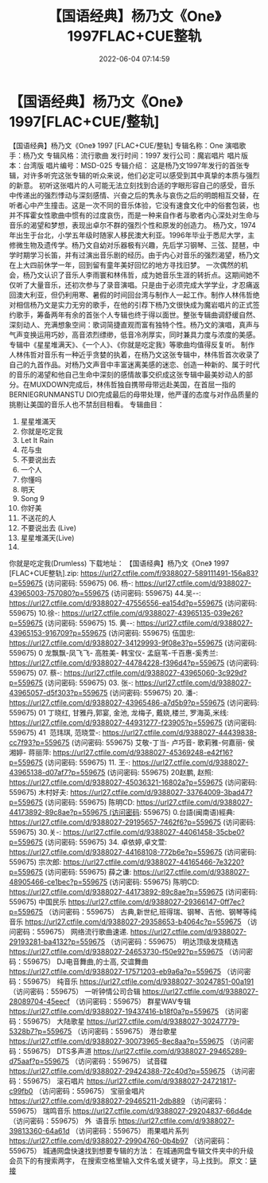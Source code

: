﻿---
title: 【国语经典】杨乃文《One》1997FLAC+CUE整轨
date: 2022-06-04 07:14:59
categories: APE、FLAC、MP3
tags: 华语中文
---
# 【国语经典】杨乃文《One》1997[FLAC+CUE/整轨]

【国语经典】杨乃文《One》 1997
[FLAC+CUE/整轨]
专辑名称：One
演唱歌手：杨乃文
专辑风格：流行歌曲
发行时间：1997
发行公司：魔岩唱片
唱片版本：台湾版
唱片编号：MSD-025
专辑介绍：
这是杨乃文1997年发行的首张专辑，对许多听完这张专辑的听众来说，他们必定可以感受到其中真挚的本质与强烈的新意。
初听这张唱片的人可能无法立刻找到合适的字眼形容自己的感受，音乐中传递出的强烈悸动与深刻感情、兴奋之后的隽永与哀伤之后的明朗相互交替，在听者心中产生撞击。这是一次不同的音乐体验，它没有速食文化中的俗套包装，也并不挥霍女性歌曲中惯有的过度哀伤，而是一种来自作者与歌者内心深处对生命与音乐的渴望和梦想，表现出卓尔不群的强烈个性和原发的创造力。
杨乃文，1974年出生于台北，小学五年级时随家人移民澳大利亚。1996年毕业于悉尼大学，主修微生物及遗传学。杨乃文自幼对乐器极有兴趣，先后学习钢琴、三弦、琵琶，中学时期学习长笛，并有过演出音乐剧的经历。由于内心对音乐的强烈渴望，杨乃文在上大四前休学一年，回到留有童年美好回忆的地方寻找旧梦。
一次偶然的机会，杨乃文认识了音乐人李雨寰和林伟哲，成为她音乐生涯的转折点。这期间她不仅听了大量音乐，还初次参与了录音演唱。只是由于必须完成大学学业，才忍痛返回澳大利亚，但仍利用寒、暑假的时间回台湾与制作人一起工作。制作人林伟哲绝对相信杨乃文是实力无穷的歌手，在他的引荐下杨乃文很快成为魔岩唱片的正式签约歌手，筹备两年有余的首张个人专辑也终于得以面世。整张专辑曲调舒缓自然、深刻动人、充满想象空间：歌词简捷直观而富有独特个性。杨乃文的演唱，真声与气声变换运用巧妙，高音浓烈缥缈，低音冷冽厚实，同时兼具力度与浓度的美感。专辑中《星星堆满天》、《一个人》、《你就是吃定我》等歌曲均值得反复听。
制作人林伟哲对音乐有一种近乎贪婪的执着，在杨乃文这张专辑中，林伟哲首次收录了自己的九首作品。对杨乃文声音中丰富迷离美感的迷恋、创造一种新的、属于时代的音乐的渴望和他自己生命中深刻的感情故事交织成这张专辑中最美妙动人的部分。在MUXDOWN完成后，林伟哲独自携带母带远赴美国，在首屈一指的BERNIEGRUNMANSTU
DIO完成最后的母带处理，他严谨的态度与对作品质量的挑剔让美国的音乐人也不禁刮目相看。
专辑曲目：
01. 星星堆滿天
02. 你就是吃定我
03. Let It Rain
04. 花与虫
05. 不要说出去
06. 一个人
07. 你懂吗
08. 明天
09. Song 9
10. 你好美
11. 不送花的人
12. 不要说出去 (Live)
13. 星星堆滿天(Live)
14.
你就是吃定我(Drumless)
下载地址：
【国语经典】杨乃文《One》 1997 [FLAC+CUE整轨].zip:
https://url27.ctfile.com/f/9388027-589111491-156a83?p=559675
(访问密码: 559675)
06. 杨-: https://url27.ctfile.com/d/9388027-43965003-757080?p=559675
(访问密码: 559675)
44.吴--: https://url27.ctfile.com/d/9388027-47556556-ea154d?p=559675
(访问密码: 559675)
10.徐-: https://url27.ctfile.com/d/9388027-43965135-039e26?p=559675
(访问密码: 559675)
15. 黄--: https://url27.ctfile.com/d/9388027-43965153-916709?p=559675
(访问密码: 559675)
伍国忠: https://url27.ctfile.com/d/9388027-34129993-9f08e3?p=559675
(访问密码: 559675)
0 龙飘飘-凤飞飞- 高胜美- 韩宝仪-
孟庭苇-千百惠-奚秀兰: https://url27.ctfile.com/d/9388027-44784228-f396d4?p=559675
(访问密码: 559675)
07. 蔡-: https://url27.ctfile.com/d/9388027-43965060-3c929d?p=559675
(访问密码: 559675)
03. 张-: https://url27.ctfile.com/d/9388027-43965057-d5f303?p=559675
(访问密码: 559675)
20. 潘-: https://url27.ctfile.com/d/9388027-43965486-a7d5b9?p=559675
(访问密码: 559675)
01 丁晓红, 甘雅丹,郭宴, 金池, 龙梅子, 戴娆,楼兰, 罗海英,米线: https://url27.ctfile.com/d/9388027-44931277-f23905?p=559675
(访问密码: 559675)
41  范玮琪, 范晓萱-: https://url27.ctfile.com/d/9388027-44439838-cc7f93?p=559675
(访问密码: 559675)
艾敬-丁当- 卢巧音- 歌莉雅-何嘉丽- 侯湘婷- 蒋丽萍: https://url27.ctfile.com/d/9388027-45369248-e42f16?p=559675
(访问密码: 559675)
11. 王-: https://url27.ctfile.com/d/9388027-43965138-d07af7?p=559675
(访问密码: 559675)
20赵鹏, 赵照: https://url27.ctfile.com/d/9388027-45036321-16802a?p=559675
(访问密码: 559675)
木村好夫: https://url27.ctfile.com/d/9388027-33764009-3bad47?p=559675
(访问密码: 559675)
陈明CD: https://url27.ctfile.com/d/9388027-44173892-89c8ae?p=559675 (访问密码:
559675)
0.台語(闽南语)經典: https://url27.ctfile.com/d/9388027-29195657-7462f6?p=559675
(访问密码: 559675)
30.关-: https://url27.ctfile.com/d/9388027-44061458-35cbe0?p=559675
(访问密码: 559675)
34. 卓依婷,卓文萱: https://url27.ctfile.com/d/9388027-44168108-772b6e?p=559675
(访问密码: 559675)
宗次郎: https://url27.ctfile.com/d/9388027-44165466-7e3220?p=559675
(访问密码: 559675)
薛之谦: https://url27.ctfile.com/d/9388027-48905466-ce1bec?p=559675
(访问密码: 559675)
陈明CD: https://url27.ctfile.com/d/9388027-44173892-89c8ae?p=559675
(访问密码: 559675)
中国民乐
https://url27.ctfile.com/d/9388027-29366147-0ff7ec?p=559675
（访问密码：559675）
古典,新世纪,班得瑞、钢琴、吉他、钢琴等纯音乐
https://url27.ctfile.com/d/9388027-29358653-b4064c?p=559675
（访问密码：559675）
网络流行歌曲速递.
https://url27.ctfile.com/d/9388027-29193281-ba4132?p=559675
（访问密码：559675）
明达顶级发烧精选
https://url27.ctfile.com/d/9388027-24653730-f50e92?p=559675
（访问密码：559675）
DJ电音舞曲,的士高, 交谊舞曲
https://url27.ctfile.com/d/9388027-17571203-eb9a6a?p=559675
（访问密码：559675）
纯音乐
https://url27.ctfile.com/d/9388027-30247851-00a191
（访问密码：559675）
一听钟情公司合辑
https://url27.ctfile.com/d/9388027-28089704-45eecf
（访问密码：559675）
群星WAV专辑
https://url27.ctfile.com/d/9388027-19437416-b18f0a?p=559675
（访问密码：559675）
大陆歌星
https://url27.ctfile.com/d/9388027-30247779-5328b7?p=559675
（访问密码：559675）
港台歌星
https://url27.ctfile.com/d/9388027-30073965-8ec8aa?p=559675
（访问密码：559675）
DTS多声道
https://url27.ctfile.com/d/9388027-29465289-d75aaf?p=559675
（访问密码：559675）
试音碟
https://url27.ctfile.com/d/9388027-29424388-72c40d?p=559675
（访问密码：559675）
滚石唱片
https://url27.ctfile.com/d/9388027-24721817-c99fb0
（访问密码：559675）
宝丽金唱片
https://url27.ctfile.com/d/9388027-29465211-2db889
（访问密码：559675）
瑞鸣音乐
https://url27.ctfile.com/d/9388027-29204837-66d4de
（访问密码：559675）
外  语音乐
https://url27.ctfile.com/d/9388027-39813360-64a61d
（访问密码：559675）
雨果唱片系列
https://url27.ctfile.com/d/9388027-29904760-0b4b97
（访问密码：559675）
城通网盘快速找到想要专辑的方法：
在城通网盘专辑文件夹中的升级会员下的有搜索两字，
在搜索空格里输入文件名或关键字，马上找到。
原文：[链接](https://blog.sina.com.cn/s/blog_1647c7e7601030xmp.html)